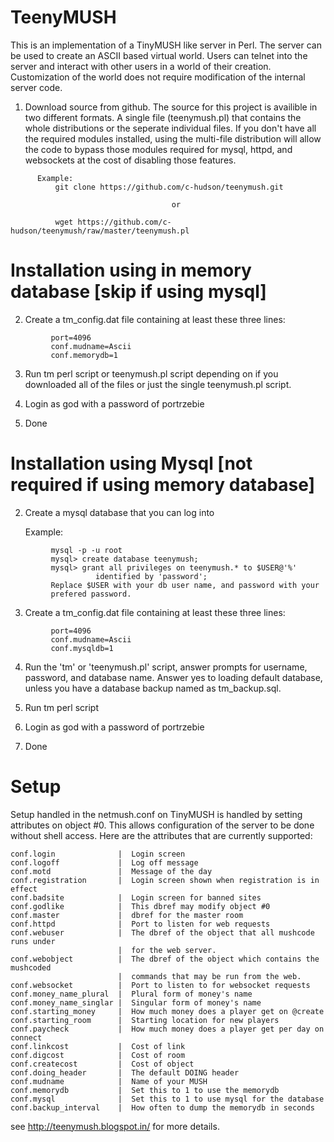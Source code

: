 # TeenyMUSH
This is an implementation of a TinyMUSH like server in Perl. The server can
be used to create an ASCII based virtual world.
Users can telnet into the server and interact with other users in a world
of their creation. Customization of the world does not require
modification of the internal server code. 


   1. Download source from github. The source for this project is availible in two different formats. A single file (teenymush.pl) that contains the whole distributions or the seperate individual files. If you don't have all the required modules installed, using the multi-file distribution will allow the code to bypass those modules required for mysql, httpd, and websockets at the cost of disabling those features.


```
      Example:
          git clone https://github.com/c-hudson/teenymush.git

                                    or

          wget https://github.com/c-hudson/teenymush/raw/master/teenymush.pl
```

# Installation using in memory database [skip if using mysql]
   2. Create a tm_config.dat file containing at least these three lines:

```
         port=4096
         conf.mudname=Ascii
         conf.memorydb=1
```
   3. Run tm perl script or teenymush.pl script depending on if you downloaded
      all of the files or just the single teenymush.pl script.

   4. Login as god with a password of portrzebie

   5. Done
      

# Installation using Mysql [not required if using memory database]
   2. Create a mysql database that you can log into
 
      Example:
```
         mysql -p -u root
         mysql> create database teenymush;
         mysql> grant all privileges on teenymush.* to $USER@'%'
                   identified by 'password';
         Replace $USER with your db user name, and password with your
         prefered password.
```
   3. Create a tm_config.dat file containing at least these three lines:

```
         port=4096
         conf.mudname=Ascii
         conf.mysqldb=1
```

   4. Run the 'tm'  or 'teenymush.pl' script, answer prompts for username,
      password, and database name. Answer yes to loading default database,
      unless you
      have a database backup named as tm_backup.sql.

   5. Run tm perl script

   6. Login as god with a password of portrzebie

   7. Done

# Setup

Setup handled in the netmush.conf on TinyMUSH is handled by setting
attributes on object #0. This allows configuration of the server
to be done without shell access. Here are the attributes that are
currently supported:

```
conf.login              |  Login screen
conf.logoff             |  Log off message
conf.motd               |  Message of the day
conf.registration       |  Login screen shown when registration is in effect
conf.badsite            |  Login screen for banned sites
conf.godlike            |  This dbref may modify object #0
conf.master             |  dbref for the master room
conf.httpd              |  Port to listen for web requests
conf.webuser            |  The dbref of the object that all mushcode runs under
                        |  for the web server.
conf.webobject          |  The dbref of the object which contains the mushcoded
                        |  commands that may be run from the web.
conf.websocket          |  Port to listen to for websocket requests
conf.money_name_plural  |  Plural form of money's name
conf.money_name_singlar |  Singular form of money's name
conf.starting_money     |  How much money does a player get on @create
conf.starting_room      |  Starting location for new players
conf.paycheck           |  How much money does a player get per day on connect
conf.linkcost           |  Cost of link
conf.digcost            |  Cost of room
conf.createcost         |  Cost of object
conf.doing_header       |  The default DOING header
conf.mudname            |  Name of your MUSH
conf.memorydb           |  Set this to 1 to use the memorydb
conf.mysql              |  Set this to 1 to use mysql for the database
conf.backup_interval    |  How often to dump the memorydb in seconds
```

see http://teenymush.blogspot.in/ for more details.
